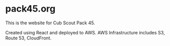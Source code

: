 pack45.org
==========

This is the website for Cub Scout Pack 45.  

Created using React and deployed to AWS.  AWS Infrastructure includes S3, Route 53, CloudFront.
